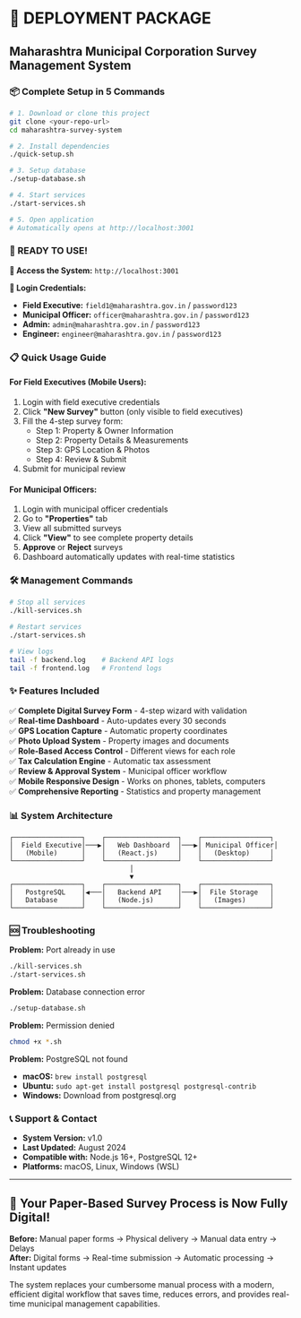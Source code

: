 # 🚀 DEPLOYMENT PACKAGE
## Maharashtra Municipal Corporation Survey Management System

### 📦 Complete Setup in 5 Commands

```bash
# 1. Download or clone this project
git clone <your-repo-url>
cd maharashtra-survey-system

# 2. Install dependencies
./quick-setup.sh

# 3. Setup database
./setup-database.sh

# 4. Start services
./start-services.sh

# 5. Open application
# Automatically opens at http://localhost:3001
```

### 🎯 READY TO USE!

**🔗 Access the System:** `http://localhost:3001`

**📱 Login Credentials:**
- **Field Executive:** `field1@maharashtra.gov.in` / `password123`
- **Municipal Officer:** `officer@maharashtra.gov.in` / `password123`
- **Admin:** `admin@maharashtra.gov.in` / `password123`
- **Engineer:** `engineer@maharashtra.gov.in` / `password123`

### 📋 Quick Usage Guide

#### For Field Executives (Mobile Users):
1. Login with field executive credentials
2. Click **"New Survey"** button (only visible to field executives)
3. Fill the 4-step survey form:
   - Step 1: Property & Owner Information
   - Step 2: Property Details & Measurements
   - Step 3: GPS Location & Photos
   - Step 4: Review & Submit
4. Submit for municipal review

#### For Municipal Officers:
1. Login with municipal officer credentials  
2. Go to **"Properties"** tab
3. View all submitted surveys
4. Click **"View"** to see complete property details
5. **Approve** or **Reject** surveys
6. Dashboard automatically updates with real-time statistics

### 🛠️ Management Commands

```bash
# Stop all services
./kill-services.sh

# Restart services
./start-services.sh

# View logs
tail -f backend.log    # Backend API logs
tail -f frontend.log   # Frontend logs
```

### ✨ Features Included

✅ **Complete Digital Survey Form** - 4-step wizard with validation  
✅ **Real-time Dashboard** - Auto-updates every 30 seconds  
✅ **GPS Location Capture** - Automatic property coordinates  
✅ **Photo Upload System** - Property images and documents  
✅ **Role-Based Access Control** - Different views for each role  
✅ **Tax Calculation Engine** - Automatic tax assessment  
✅ **Review & Approval System** - Municipal officer workflow  
✅ **Mobile Responsive Design** - Works on phones, tablets, computers  
✅ **Comprehensive Reporting** - Statistics and property management  

### 📊 System Architecture

```
┌─────────────────┐    ┌──────────────────┐    ┌─────────────────┐
│  Field Executive│───▶│   Web Dashboard  │───▶│ Municipal Officer│
│   (Mobile)      │    │   (React.js)     │    │   (Desktop)     │
└─────────────────┘    └──────────────────┘    └─────────────────┘
                              │
                              ▼
┌─────────────────┐    ┌──────────────────┐    ┌─────────────────┐
│   PostgreSQL    │◀───│   Backend API    │───▶│  File Storage   │
│   Database      │    │   (Node.js)      │    │   (Images)      │
└─────────────────┘    └──────────────────┘    └─────────────────┘
```

### 🆘 Troubleshooting

**Problem:** Port already in use
```bash
./kill-services.sh
./start-services.sh
```

**Problem:** Database connection error
```bash
./setup-database.sh
```

**Problem:** Permission denied
```bash
chmod +x *.sh
```

**Problem:** PostgreSQL not found
- **macOS:** `brew install postgresql`
- **Ubuntu:** `sudo apt-get install postgresql postgresql-contrib`
- **Windows:** Download from postgresql.org

### 📞 Support & Contact

- **System Version:** v1.0
- **Last Updated:** August 2024
- **Compatible with:** Node.js 16+, PostgreSQL 12+
- **Platforms:** macOS, Linux, Windows (WSL)

---

## 🎉 Your Paper-Based Survey Process is Now Fully Digital!

**Before:** Manual paper forms → Physical delivery → Manual data entry → Delays  
**After:** Digital forms → Real-time submission → Automatic processing → Instant updates

The system replaces your cumbersome manual process with a modern, efficient digital workflow that saves time, reduces errors, and provides real-time municipal management capabilities. 